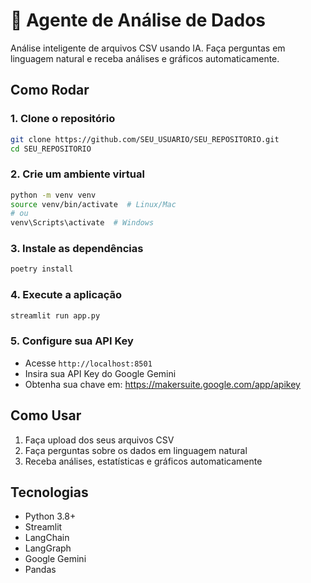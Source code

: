 # 🤖 Agente de Análise de Dados

Análise inteligente de arquivos CSV usando IA. Faça perguntas em linguagem natural e receba análises e gráficos automaticamente.

## Como Rodar

### 1. Clone o repositório
```bash
git clone https://github.com/SEU_USUARIO/SEU_REPOSITORIO.git
cd SEU_REPOSITORIO
```

### 2. Crie um ambiente virtual
```bash
python -m venv venv
source venv/bin/activate  # Linux/Mac
# ou
venv\Scripts\activate  # Windows
```

### 3. Instale as dependências
```bash
poetry install
```

### 4. Execute a aplicação
```bash
streamlit run app.py
```

### 5. Configure sua API Key
- Acesse `http://localhost:8501`
- Insira sua API Key do Google Gemini
- Obtenha sua chave em: https://makersuite.google.com/app/apikey

## Como Usar

1. Faça upload dos seus arquivos CSV
2. Faça perguntas sobre os dados em linguagem natural
3. Receba análises, estatísticas e gráficos automaticamente

## Tecnologias

- Python 3.8+
- Streamlit
- LangChain
- LangGraph
- Google Gemini
- Pandas
